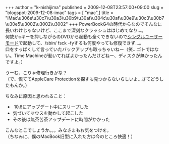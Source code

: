 +++
author = "k-nishijima"
published = 2009-12-08T23:57:00+09:00
slug = "blogspot-2009-12-08-imac"
tags = [ "mac",]
title = "iMac\u306e\u30c7\u30a3\u30b9\u30af\u304c\u30af\u30e9\u30c3\u30b7\u30e5\u3002\u3002\u3002"
+++
PowerBookG4の時代からなのでそんなに長いわけじゃないけど、ここまで深刻なクラッシュははじめてなり...。  
何故かcキーを押しながらのDVDから起動も全くできないので[シングルユーザーモード](http://support.apple.com/kb/HT1492?viewlocale=ja_JP)で起動して、/sbin/
fsck -fyするも何度やっても修復できず...。  
口をすっぱくして言っていたバックアップも取っちゃいねー（笑...ゴトではない。Time
Machineが動いてればよかったんだけどねー、ディスクが無かったんですよ。）  
  
うーむ、こりゃ修理行きかな？  
（で、慌ててAppleCare
Protectionを探すも見つからないらしいよ...さてどうしたもんか。）  
  
ちなみに原因と思われること：  

-    10.6にアップデート中にスリープした
-   気づいてマウスを動かして起こした
-   その後は無茶苦茶アップデートに時間がかかった

こんなとこでしょうか。。。みなさまもお気をつけを。  
（ちなみに、僕のMacBook旧型に入れた方は今のところ快適！）
